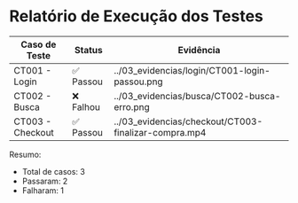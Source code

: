 # Relatório de Execução dos Testes

| Caso de Teste      | Status    | Evidência |
|--------------------|-----------|-----------|
| CT001 - Login      | ✅ Passou | ../03_evidencias/login/CT001-login-passou.png |
| CT002 - Busca      | ❌ Falhou | ../03_evidencias/busca/CT002-busca-erro.png |
| CT003 - Checkout   | ✅ Passou | ../03_evidencias/checkout/CT003-finalizar-compra.mp4 |

Resumo:
- Total de casos: 3
- Passaram: 2
- Falharam: 1